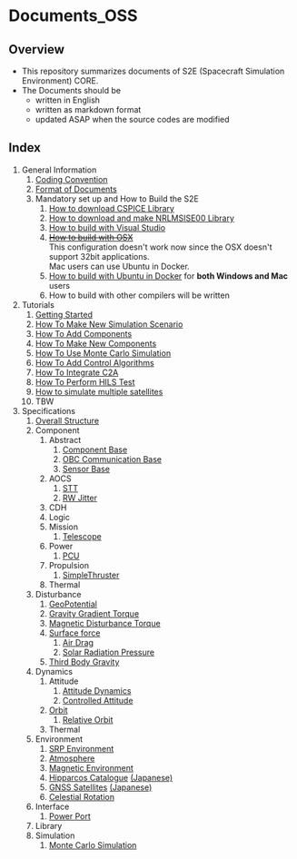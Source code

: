 # Documents_OSS
## Overview

- This repository summarizes documents of S2E (Spacecraft Simulation Environment) CORE.
- The Documents should be 
  - written in English
  - written as markdown format
  - updated ASAP when the source codes are modified

## Index

1. General Information
   1. [Coding Convention](./General/CodingConvention.md)
   2. [Format of Documents](./General/DocumentFormat.md)
   3. Mandatory set up and How to Build the S2E
	   1. [How to download CSPICE Library](./General/HowToDwnloadCSPCElibrary.md)
	   2. [How to download and make NRLMSISE00 Library](./General/HowToDownloadNRLMSISE00library.md)
	   3. [How to build with Visual Studio](./General/HowToCompileWithVisualStudio.md)
	   4. ~~[How to build with OSX](./General/HowToCompileWith_OSX.md)~~  
        This configuration doesn't work now since the OSX doesn't support 32bit applications.  
        Mac users can use Ubuntu in Docker.
	   5. [How to build with Ubuntu in Docker](./General/HowToCompileWithUbuntuInDocker.md) for **both Windows and Mac** users
	   6. How to build with other compilers will be written
2. Tutorials
   1. [Getting Started](./Tutorials/GettingStarted.md)
   2. [How To Make New Simulation Scenario](./Tutorials/HowToMakeNewSimulationScenario.md)
   3. [How To Add Components](./Tutorials/HowToAddComponents.md)
   4. [How To Make New Components](./Tutorials/HowToMakeNewComponents.md)
   5. [How To Use Monte Carlo Simulation](./Tutorials/HowToUseMonteCarloSimulation.md)
   6. [How To Add Control Algorithms](./Tutorials/HowToAddControlAlgorithms.md)
   7. [How To Integrate C2A](./Tutorials/HowToIntegrateC2A.md)
   8. [How To Perform HILS Test](./Tutorials/HowToUseSerialPortCommunication.md)
   9. [How to simulate multiple satellites](./Tutorials/HowToSimulateMultipleSatellites.md)
   10. TBW
3. Specifications
   1. [Overall Structure](./Specifications/OverallStructure/OverallStructure.md)
   1. Component
      1. Abstract
         1. [Component Base](./Specifications/Component/Abstract/Spec_ComponentBase.md)
         1. [OBC Communication Base](./Specifications/Component/Abstract/Spec_ObcCommunicationBase.md)
         1. [Sensor Base](./Specifications/Component/Abstract/Spec_SensorBase.md)
      2. AOCS
         1. [STT](./Specifications/Component/AOCS/Spec_STT.md)
         1. [RW Jitter](./Specifications/Component/AOCS/Spec_RWJitter.md)
      3. CDH
      4. Logic
      5. Mission
         1. [Telescope](./Specifications/Component/Mission/Spec_Telescope_en.md)
      6. Power
         1. [PCU](./Specifications/Component/Power/Spec_PCU.md)
      7. Propulsion
         1. [SimpleThruster](./Specifications/Component/Propulsion/Spec_SimpleThruster.md)
      8. Thermal
   2. Disturbance
      1. [GeoPotential](./Specifications/Disturbance/Spec_GeoPotential.md)
      2. [Gravity Gradient Torque](./Specifications/Disturbance/Spec_GGTorque.md)
      3. [Magnetic Disturbance Torque](./Specifications/Disturbance/Spec_MagDisturbance.md)
      4. [Surface force](./Specifications/Disturbance/Spec_SurfaceForce.md)
         1. [Air Drag](./Specifications/Disturbance/Spec_SurfaceForce_AirDrag.md)
         2. [Solar Radiation Pressure](./Specifications/Disturbance/Spec_SurfaceForce_SolarRadiation.md)
      5. [Third Body Gravity](./Specifications/Disturbance/Spec_ThirdBodyGravity.md)
   3. Dynamics
      1. Attitude
         1. [Attitude Dynamics](./Specifications/Dynamics/Spec_AttitudeDynamics.md)
         2. [Controlled Attitude](./Specifications/Dynamics/Spec_ControlledAttitude.md)
      2. [Orbit](./Specifications/Dynamics/Spec_Orbit.md)
         1. [Relative Orbit](./Specifications/Dynamics/Spec_RelativeOrbit.md)
      3. Thermal
   4. Environment
      1. [SRP Environment](./Specifications/Environment/Spec_SRPEnvironment.md)
      2. [Atmosphere](./Specifications/Environment/Spec_Atmosphere.md)
      3. [Magnetic Environment](./Specifications/Environment/Spec_MagEnvironment.md)
      4. [Hipparcos Catalogue](./Specifications/Environment/Spec_HipparcosCatalogue_en.md) [(Japanese)](./Specifications/Environment/Spec_HipparcosCatalogue_ja.md)
      5. [GNSS Satellites](./Specifications/Environment/Spec_GnssSatellites_en.md) [(Japanese)](./Specifications/Environment/Spec_GnssSatellites_ja.md)
      6. [Celestial Rotation](./Specifications/Environment/Spec_CelestialRotation.md)
   5. Interface
      1. [Power Port](./Specifications/Interface/Spec_PowerPort.md)
   6. Library
   7. Simulation
      1. [Monte Carlo Simulation](./Specifications/Simulation/Spec_MonteCarloSimulation.md)